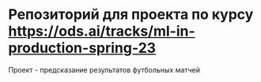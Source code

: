 # Репозиторий для проекта по курсу https://ods.ai/tracks/ml-in-production-spring-23
Проект - предсказание результатов футбольных матчей
